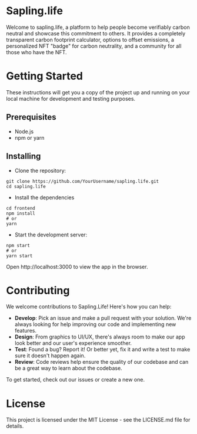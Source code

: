 # Sapling.life

Welcome to sapling.life, a platform to help people become verifiably carbon neutral and showcase this commitment to others. It provides a completely transparent carbon footprint calculator, options to offset emissions, a personalized NFT "badge" for carbon neutrality, and a community for all those who have the NFT.

# Getting Started

These instructions will get you a copy of the project up and running on your local machine for development and testing purposes.

## Prerequisites

- Node.js
- npm or yarn

## Installing

- Clone the repository:

```
git clone https://github.com/YourUsername/sapling.life.git
cd sapling.life
```

- Install the dependencies

```
cd frontend
npm install
# or
yarn
```

- Start the development server:

```
npm start
# or
yarn start
```

Open http://localhost:3000 to view the app in the browser.

# Contributing

We welcome contributions to Sapling.Life! Here's how you can help:

- **Develop**: Pick an issue and make a pull request with your solution. We're always looking for help improving our code and implementing new features.
- **Design**: From graphics to UI/UX, there's always room to make our app look better and our user's experience smoother.
- **Test**: Found a bug? Report it! Or better yet, fix it and write a test to make sure it doesn't happen again.
- **Review**: Code reviews help ensure the quality of our codebase and can be a great way to learn about the codebase.

To get started, check out our issues or create a new one.

# License

This project is licensed under the MIT License - see the LICENSE.md file for details.
